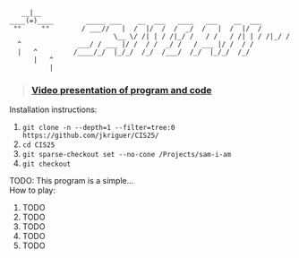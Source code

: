```
   __|__
____(=)____		   _____ ___    __  ___   ____   ___    __  ___
 °°     °°		  / ___//   |  /  |/  /  /  _/  /   |  /  |/  /
                          \__ \/ /| | / /|_/ /   / /   / /| | / /|_/ / 
  ^  			 ___/ / ___ |/ /  / /  _/ /   / ___ |/ /  / /  
  |   ^			/____/_/  |_/_/  /_/  /___/  /_/  |_/_/  /_/   
      |   ^
	      |
```
> ### [Video presentation of program and code](https://example.com)

Installation instructions:<br>
1. `git clone -n --depth=1 --filter=tree:0 https://github.com/jkriguer/CIS25/`
2. `cd CIS25`
3. `git sparse-checkout set --no-cone /Projects/sam-i-am`
4. `git checkout`

TODO: This program is a simple...<br>
How to play:<br>
1. TODO
1. TODO
1. TODO
1. TODO
1. TODO
